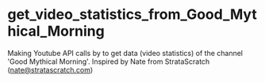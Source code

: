 # get_video_statistics_from_Good_Mythical_Morning
Making Youtube API calls by to get data (video statistics) of the channel 'Good Mythical Morning'. Inspired by Nate from StrataScratch (nate@stratascratch.com)
